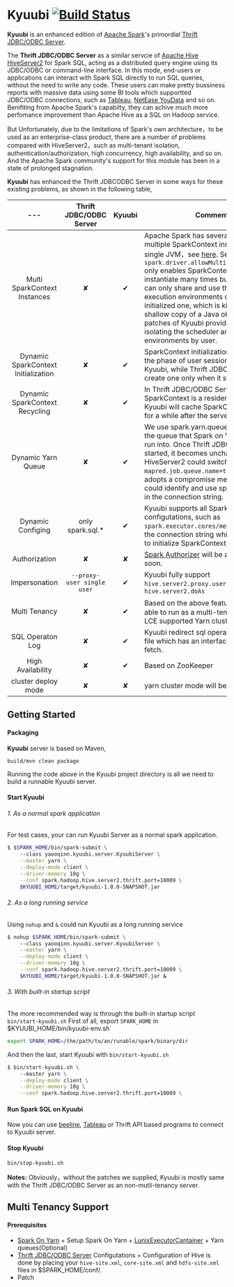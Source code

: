 # Kyuubi  [![Build Status](https://travis-ci.org/yaooqinn/kyuubi.svg?branch=master)](https://travis-ci.org/yaooqinn/kyuubi)


**Kyuubi** is an enhanced edition of [Apache Spark](http://spark.apache.org)'s primordial
 [Thrift JDBC/ODBC Server](http://spark.apache.org/docs/latest/sql-programming-guide.html#running-the-thrift-jdbcodbc-server).    

The **Thrift JDBC/ODBC Server** as a similar servcie of [Apache Hive](https://hive.apache.org) [HiveServer2](https://cwiki.apache.org/confluence/display/Hive/HiveServer2+Overview) for Spark SQL, acting as a distributed query engine using its JDBC/ODBC or command-line interface. In this mode, end-users or applications can interact with Spark SQL directly to run SQL queries, without the need to write any code. These users can make pretty bussiness reports with massive data using some BI tools which supportted JDBC/ODBC connections, such as [Tableau](https://www.tableau.com), [NetEase YouData](https://youdata.163.com) and so on. Benifiting from Apache Spark's capabilty, they can achive much more perfomance improvement than Apache Hive as a SQL on Hadoop service.    

But Unfortunately, due to the limitations of Spark's own architecture，to be used as an enterprise-class product, there are a number of problems compared with HiveServer2，such as multi-tenant isolation, authentication/authorization, high concurrency, high availability, and so on. And the Apache Spark community's support for this module has been in a state of prolonged stagnation.         

**Kyuubi** has enhanced the Thrift JDBCODBC Server in some ways for these existing problems, as shown in the following table,     


 |---|**Thrift JDBC/ODBC Server**|**Kyuubi**|Comments|   
 |:---:|:---:|:---:|---|
 |Multi SparkContext Instances|✘|✔|Apache Spark has several issues to have multiple SparkContext instances in one single JVM，see [here](https://www.jianshu.com/p/e1cfcaece8f1).  Setting `spark.driver.allowMultipleContexts=true` only enables SparkContext to be instantiate many times but these instance can only share and use the scheduler and execution environments of the last initialized one, which is kind of like a shallow copy of a Java object. The patches of Kyuubi provides a way of isolating the scheduler and execution environments by user.|
 |Dynamic SparkContext Initialization|✘|✔|SparkContext initialization is delayed to the phase of user session creation in Kyuubi, while Thrift JDBC/ODBC Server create one only when it starts.|
 |Dynamic SparkContext Recycling|✘|✔| In Thrift JDBC/ODBC Server, SparkContext is a resident variable. Kyuubi will cache SparkContext instance for a while after the server terminating it.|
 |Dynamic Yarn Queue|✘|✔|We use spark.yarn.queue to specifying the queue that Spark on Yarn applications run into. Once Thrift JDBC/ODBC Server started, it becomes unchangable, while HiveServer2 could switch queue by`set mapred.job.queue.name=thequeue`, Kyuubi adopts a compromise method which could identify and use spark.yarn.queue in the connection string.|
 |Dynamic Configing|only spark.sql.*|✔|Kyuubi supports all Spark/Hive/Hadoop configutations, such as `spark.executor.cores/memory`, to be set in the connection string which will be used to initialize SparkContext. |
 |Authorization|✘|✘|[Spark Authorizer](https://github.com/yaooqinn/spark-authorizer) will be add to Kyuubi soon.|
 |Impersonation|`--proxy-user single user`|✔|Kyuubi fully support `hive.server2.proxy.user` and `hive.server2.doAs`|
 |Multi Tenancy|✘|✔|Based on the above features，Kyuubi is able to run as a multi-tenant server on a LCE supported Yarn cluster.|
 |SQL Operaton Log|✘|✔|Kyuubi redirect sql operation log to local file which has an interface for the client to fetch.|
 |High Availability|✘|✔|Based on ZooKeeper |
 |cluster deploy mode|✘|✘|yarn cluster mode will be supported soon|
 
 
## Getting Started

#### Packaging

**Kyuubi** server is based on Maven, 

```sbtshell
build/mvn clean package
```

Running the code above in the Kyuubi project directory is all we need to build a runnable Kyuubi server.

#### Start Kyuubi

###### 1. As a normal spark application

For test cases, your can run Kyuubi Server as a normal spark application.
```bash
$ $SPARK_HOME/bin/spark-submit \ 
    --class yaooqinn.kyuubi.server.KyuubiServer \
    --master yarn \
    --deploy-mode client \
    --driver-memory 10g \
    --conf spark.hadoop.hive.server2.thrift.port=10009 \
    $KYUUBI_HOME/target/kyuubi-1.0.0-SNAPSHOT.jar
```


###### 2. As a long running service

Using `nohup` and `&` could run Kyuubi as a long running service
```bash
$ nohup $SPARK_HOME/bin/spark-submit \ 
    --class yaooqinn.kyuubi.server.KyuubiServer \
    --master yarn \
    --deploy-mode client \
    --driver-memory 10g \
    --conf spark.hadoop.hive.server2.thrift.port=10009 \
    $KYUUBI_HOME/target/kyuubi-1.0.0-SNAPSHOT.jar &
```

###### 3. With built-in startup script

The more recommended way is through the built-in startup script `bin/start-kyuubi.sh`
First of all, export `SPARK_HOME` in $KYUUBI_HOME/bin/kyuubi-env.sh`

```bash
export SPARK_HOME=/the/path/to/an/runable/spark/binary/dir
```

And then the last, start Kyuubi with  `bin/start-kyuubi.sh`
```bash
$ bin/start-kyuubi.sh \ 
    --master yarn \
    --deploy-mode client \
    --driver-memory 10g \
    --conf spark.hadoop.hive.server2.thrift.port=10009 \
```

#### Run Spark SQL on Kyuubi

Now you can use [beeline](https://cwiki.apache.org/confluence/display/Hive/HiveServer2+Clients), [Tableau](https://www.tableau.com/zh-cn) or Thrift API based programs to connect to Kyuubi server.

#### Stop Kyuubi

```bash
bin/stop-kyuubi.sh
```


**Notes:** Obviously，without the patches we supplied, Kyuubi is mostly same with the Thrift JDBC/ODBC Server as an non-mutli-tenancy server. 

## Multi Tenancy Support

#### Prerequisites

  -  [Spark On Yarn](http://spark.apache.org/docs/latest/running-on-yarn.html) 
    +  Setup Spark On Yarn
    + [LunixExecutorCantainer](https://hadoop.apache.org/docs/r2.7.2/hadoop-yarn/hadoop-yarn-site/SecureContainer.html)
    + Yarn queues(Optional)
  -  [Thrift JDBC/ODBC Server](http://spark.apache.org/docs/latest/sql-programming-guide.html#running-the-thrift-jdbcodbc-server) Configutations
    +  Configuration of Hive is done by placing your `hive-site.xml`, `core-site.xml` and `hdfs-site.xml` files in $SPARK_HOME/conf/.
  -  Patch
  
